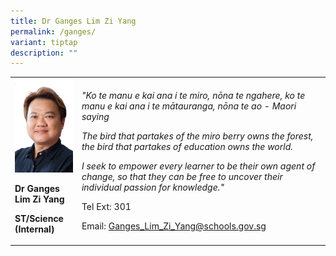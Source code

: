 ```yaml
---
title: Dr Ganges Lim Zi Yang
permalink: /ganges/
variant: tiptap
description: ""
---
```

<p></p>
<table>
<tbody>
<tr>
<td rowspan="1" colspan="1">
<div class="isomer-image-wrapper">
<img style="width:100%;" height="auto" width="100%" src="/images/sci9.jpg">
</div>
<p><strong>Dr</strong>  <strong>Ganges Lim Zi Yang</strong> 
</p>
<p><strong>ST/Science (Internal)</strong>
</p>
</td>
<td rowspan="1" colspan="1">
<p><em>"Ko te manu e kai ana i te miro, nōna te ngahere, ko te manu e kai ana i te mātauranga, nōna te ao - Maori saying</em>
</p>
<p><em>The bird that partakes of the miro berry owns the forest, the bird that partakes of education owns the world.</em>
</p>
<p><em>I seek to empower every learner to be their own agent of change, so that they can be free to uncover their individual passion for knowledge."</em>
</p>
<p>Tel Ext: 301</p>
<p>Email:&nbsp;<a href="mailto:Ganges_Lim_Zi_Yang@schools.gov.sg" rel="noopener noreferrer nofollow" target="_blank">Ganges_Lim_Zi_Yang@schools.gov.sg</a>
</p>
</td>
</tr>
</tbody>
</table>
<p></p>
<p></p>